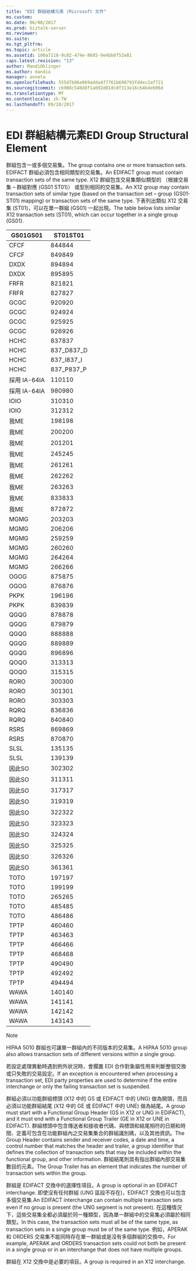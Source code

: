```yaml
---
title: "EDI 群組結構元素 |Microsoft 文件"
ms.custom: 
ms.date: 06/08/2017
ms.prod: biztalk-server
ms.reviewer: 
ms.suite: 
ms.tgt_pltfrm: 
ms.topic: article
ms.assetid: 100a7118-9c02-474e-8685-9e4bb6f52e81
caps.latest.revision: "13"
author: MandiOhlinger
ms.author: mandia
manager: anneta
ms.openlocfilehash: 555d7b86e069adda4f7761b698793fd4ec2af721
ms.sourcegitcommit: cb908c540d8f1a692d01dc8f313e16cb4b4e696d
ms.translationtype: MT
ms.contentlocale: zh-TW
ms.lasthandoff: 09/20/2017
---
```

# <a name="edi-group-structural-element"></a><span data-ttu-id="0a623-102">EDI 群組結構元素</span><span class="sxs-lookup"><span data-stu-id="0a623-102">EDI Group Structural Element</span></span>
<span data-ttu-id="0a623-103">群組包含一或多個交易集。</span><span class="sxs-lookup"><span data-stu-id="0a623-103">The group contains one or more transaction sets.</span></span> <span data-ttu-id="0a623-104">EDIFACT 群組必須包含相同類型的交易集。</span><span class="sxs-lookup"><span data-stu-id="0a623-104">An EDIFACT group must contain transaction sets of the same type.</span></span> <span data-ttu-id="0a623-105">X12 群組包含交易集類似類型的 （根據交易集 – 群組對應 (GS01 ST01)） 或型別相同的交易集。</span><span class="sxs-lookup"><span data-stu-id="0a623-105">An X12 group may contain transaction sets of similar type (based on the transaction set – group (GS01-ST01) mapping) or transaction sets of the same type.</span></span> <span data-ttu-id="0a623-106">下表列出類似 X12 交易集 (ST01)，可以在單一群組 (GS01) 一起出現。</span><span class="sxs-lookup"><span data-stu-id="0a623-106">The table below lists similar X12 transaction sets (ST01), which can occur together in a single group (GS01).</span></span>  
  
|<span data-ttu-id="0a623-107">GS01</span><span class="sxs-lookup"><span data-stu-id="0a623-107">GS01</span></span>|<span data-ttu-id="0a623-108">ST01</span><span class="sxs-lookup"><span data-stu-id="0a623-108">ST01</span></span>|  
|----------|----------|  
|<span data-ttu-id="0a623-109">CF</span><span class="sxs-lookup"><span data-stu-id="0a623-109">CF</span></span>|<span data-ttu-id="0a623-110">844</span><span class="sxs-lookup"><span data-stu-id="0a623-110">844</span></span>|  
|<span data-ttu-id="0a623-111">CF</span><span class="sxs-lookup"><span data-stu-id="0a623-111">CF</span></span>|<span data-ttu-id="0a623-112">849</span><span class="sxs-lookup"><span data-stu-id="0a623-112">849</span></span>|  
|<span data-ttu-id="0a623-113">DX</span><span class="sxs-lookup"><span data-stu-id="0a623-113">DX</span></span>|<span data-ttu-id="0a623-114">894</span><span class="sxs-lookup"><span data-stu-id="0a623-114">894</span></span>|  
|<span data-ttu-id="0a623-115">DX</span><span class="sxs-lookup"><span data-stu-id="0a623-115">DX</span></span>|<span data-ttu-id="0a623-116">895</span><span class="sxs-lookup"><span data-stu-id="0a623-116">895</span></span>|  
|<span data-ttu-id="0a623-117">FR</span><span class="sxs-lookup"><span data-stu-id="0a623-117">FR</span></span>|<span data-ttu-id="0a623-118">821</span><span class="sxs-lookup"><span data-stu-id="0a623-118">821</span></span>|  
|<span data-ttu-id="0a623-119">FR</span><span class="sxs-lookup"><span data-stu-id="0a623-119">FR</span></span>|<span data-ttu-id="0a623-120">827</span><span class="sxs-lookup"><span data-stu-id="0a623-120">827</span></span>|  
|<span data-ttu-id="0a623-121">GC</span><span class="sxs-lookup"><span data-stu-id="0a623-121">GC</span></span>|<span data-ttu-id="0a623-122">920</span><span class="sxs-lookup"><span data-stu-id="0a623-122">920</span></span>|  
|<span data-ttu-id="0a623-123">GC</span><span class="sxs-lookup"><span data-stu-id="0a623-123">GC</span></span>|<span data-ttu-id="0a623-124">924</span><span class="sxs-lookup"><span data-stu-id="0a623-124">924</span></span>|  
|<span data-ttu-id="0a623-125">GC</span><span class="sxs-lookup"><span data-stu-id="0a623-125">GC</span></span>|<span data-ttu-id="0a623-126">925</span><span class="sxs-lookup"><span data-stu-id="0a623-126">925</span></span>|  
|<span data-ttu-id="0a623-127">GC</span><span class="sxs-lookup"><span data-stu-id="0a623-127">GC</span></span>|<span data-ttu-id="0a623-128">926</span><span class="sxs-lookup"><span data-stu-id="0a623-128">926</span></span>|  
|<span data-ttu-id="0a623-129">HC</span><span class="sxs-lookup"><span data-stu-id="0a623-129">HC</span></span>|<span data-ttu-id="0a623-130">837</span><span class="sxs-lookup"><span data-stu-id="0a623-130">837</span></span>|  
|<span data-ttu-id="0a623-131">HC</span><span class="sxs-lookup"><span data-stu-id="0a623-131">HC</span></span>|<span data-ttu-id="0a623-132">837_D</span><span class="sxs-lookup"><span data-stu-id="0a623-132">837_D</span></span>|  
|<span data-ttu-id="0a623-133">HC</span><span class="sxs-lookup"><span data-stu-id="0a623-133">HC</span></span>|<span data-ttu-id="0a623-134">837_I</span><span class="sxs-lookup"><span data-stu-id="0a623-134">837_I</span></span>|  
|<span data-ttu-id="0a623-135">HC</span><span class="sxs-lookup"><span data-stu-id="0a623-135">HC</span></span>|<span data-ttu-id="0a623-136">837_P</span><span class="sxs-lookup"><span data-stu-id="0a623-136">837_P</span></span>|  
|<span data-ttu-id="0a623-137">採用 IA-64</span><span class="sxs-lookup"><span data-stu-id="0a623-137">IA</span></span>|<span data-ttu-id="0a623-138">110</span><span class="sxs-lookup"><span data-stu-id="0a623-138">110</span></span>|  
|<span data-ttu-id="0a623-139">採用 IA-64</span><span class="sxs-lookup"><span data-stu-id="0a623-139">IA</span></span>|<span data-ttu-id="0a623-140">980</span><span class="sxs-lookup"><span data-stu-id="0a623-140">980</span></span>|  
|<span data-ttu-id="0a623-141">IO</span><span class="sxs-lookup"><span data-stu-id="0a623-141">IO</span></span>|<span data-ttu-id="0a623-142">310</span><span class="sxs-lookup"><span data-stu-id="0a623-142">310</span></span>|  
|<span data-ttu-id="0a623-143">IO</span><span class="sxs-lookup"><span data-stu-id="0a623-143">IO</span></span>|<span data-ttu-id="0a623-144">312</span><span class="sxs-lookup"><span data-stu-id="0a623-144">312</span></span>|  
|<span data-ttu-id="0a623-145">我</span><span class="sxs-lookup"><span data-stu-id="0a623-145">ME</span></span>|<span data-ttu-id="0a623-146">198</span><span class="sxs-lookup"><span data-stu-id="0a623-146">198</span></span>|  
|<span data-ttu-id="0a623-147">我</span><span class="sxs-lookup"><span data-stu-id="0a623-147">ME</span></span>|<span data-ttu-id="0a623-148">200</span><span class="sxs-lookup"><span data-stu-id="0a623-148">200</span></span>|  
|<span data-ttu-id="0a623-149">我</span><span class="sxs-lookup"><span data-stu-id="0a623-149">ME</span></span>|<span data-ttu-id="0a623-150">201</span><span class="sxs-lookup"><span data-stu-id="0a623-150">201</span></span>|  
|<span data-ttu-id="0a623-151">我</span><span class="sxs-lookup"><span data-stu-id="0a623-151">ME</span></span>|<span data-ttu-id="0a623-152">245</span><span class="sxs-lookup"><span data-stu-id="0a623-152">245</span></span>|  
|<span data-ttu-id="0a623-153">我</span><span class="sxs-lookup"><span data-stu-id="0a623-153">ME</span></span>|<span data-ttu-id="0a623-154">261</span><span class="sxs-lookup"><span data-stu-id="0a623-154">261</span></span>|  
|<span data-ttu-id="0a623-155">我</span><span class="sxs-lookup"><span data-stu-id="0a623-155">ME</span></span>|<span data-ttu-id="0a623-156">262</span><span class="sxs-lookup"><span data-stu-id="0a623-156">262</span></span>|  
|<span data-ttu-id="0a623-157">我</span><span class="sxs-lookup"><span data-stu-id="0a623-157">ME</span></span>|<span data-ttu-id="0a623-158">263</span><span class="sxs-lookup"><span data-stu-id="0a623-158">263</span></span>|  
|<span data-ttu-id="0a623-159">我</span><span class="sxs-lookup"><span data-stu-id="0a623-159">ME</span></span>|<span data-ttu-id="0a623-160">833</span><span class="sxs-lookup"><span data-stu-id="0a623-160">833</span></span>|  
|<span data-ttu-id="0a623-161">我</span><span class="sxs-lookup"><span data-stu-id="0a623-161">ME</span></span>|<span data-ttu-id="0a623-162">872</span><span class="sxs-lookup"><span data-stu-id="0a623-162">872</span></span>|  
|<span data-ttu-id="0a623-163">MG</span><span class="sxs-lookup"><span data-stu-id="0a623-163">MG</span></span>|<span data-ttu-id="0a623-164">203</span><span class="sxs-lookup"><span data-stu-id="0a623-164">203</span></span>|  
|<span data-ttu-id="0a623-165">MG</span><span class="sxs-lookup"><span data-stu-id="0a623-165">MG</span></span>|<span data-ttu-id="0a623-166">206</span><span class="sxs-lookup"><span data-stu-id="0a623-166">206</span></span>|  
|<span data-ttu-id="0a623-167">MG</span><span class="sxs-lookup"><span data-stu-id="0a623-167">MG</span></span>|<span data-ttu-id="0a623-168">259</span><span class="sxs-lookup"><span data-stu-id="0a623-168">259</span></span>|  
|<span data-ttu-id="0a623-169">MG</span><span class="sxs-lookup"><span data-stu-id="0a623-169">MG</span></span>|<span data-ttu-id="0a623-170">260</span><span class="sxs-lookup"><span data-stu-id="0a623-170">260</span></span>|  
|<span data-ttu-id="0a623-171">MG</span><span class="sxs-lookup"><span data-stu-id="0a623-171">MG</span></span>|<span data-ttu-id="0a623-172">264</span><span class="sxs-lookup"><span data-stu-id="0a623-172">264</span></span>|  
|<span data-ttu-id="0a623-173">MG</span><span class="sxs-lookup"><span data-stu-id="0a623-173">MG</span></span>|<span data-ttu-id="0a623-174">266</span><span class="sxs-lookup"><span data-stu-id="0a623-174">266</span></span>|  
|<span data-ttu-id="0a623-175">OG</span><span class="sxs-lookup"><span data-stu-id="0a623-175">OG</span></span>|<span data-ttu-id="0a623-176">875</span><span class="sxs-lookup"><span data-stu-id="0a623-176">875</span></span>|  
|<span data-ttu-id="0a623-177">OG</span><span class="sxs-lookup"><span data-stu-id="0a623-177">OG</span></span>|<span data-ttu-id="0a623-178">876</span><span class="sxs-lookup"><span data-stu-id="0a623-178">876</span></span>|  
|<span data-ttu-id="0a623-179">PK</span><span class="sxs-lookup"><span data-stu-id="0a623-179">PK</span></span>|<span data-ttu-id="0a623-180">196</span><span class="sxs-lookup"><span data-stu-id="0a623-180">196</span></span>|  
|<span data-ttu-id="0a623-181">PK</span><span class="sxs-lookup"><span data-stu-id="0a623-181">PK</span></span>|<span data-ttu-id="0a623-182">839</span><span class="sxs-lookup"><span data-stu-id="0a623-182">839</span></span>|  
|<span data-ttu-id="0a623-183">QG</span><span class="sxs-lookup"><span data-stu-id="0a623-183">QG</span></span>|<span data-ttu-id="0a623-184">878</span><span class="sxs-lookup"><span data-stu-id="0a623-184">878</span></span>|  
|<span data-ttu-id="0a623-185">QG</span><span class="sxs-lookup"><span data-stu-id="0a623-185">QG</span></span>|<span data-ttu-id="0a623-186">879</span><span class="sxs-lookup"><span data-stu-id="0a623-186">879</span></span>|  
|<span data-ttu-id="0a623-187">QG</span><span class="sxs-lookup"><span data-stu-id="0a623-187">QG</span></span>|<span data-ttu-id="0a623-188">888</span><span class="sxs-lookup"><span data-stu-id="0a623-188">888</span></span>|  
|<span data-ttu-id="0a623-189">QG</span><span class="sxs-lookup"><span data-stu-id="0a623-189">QG</span></span>|<span data-ttu-id="0a623-190">889</span><span class="sxs-lookup"><span data-stu-id="0a623-190">889</span></span>|  
|<span data-ttu-id="0a623-191">QG</span><span class="sxs-lookup"><span data-stu-id="0a623-191">QG</span></span>|<span data-ttu-id="0a623-192">896</span><span class="sxs-lookup"><span data-stu-id="0a623-192">896</span></span>|  
|<span data-ttu-id="0a623-193">QO</span><span class="sxs-lookup"><span data-stu-id="0a623-193">QO</span></span>|<span data-ttu-id="0a623-194">313</span><span class="sxs-lookup"><span data-stu-id="0a623-194">313</span></span>|  
|<span data-ttu-id="0a623-195">QO</span><span class="sxs-lookup"><span data-stu-id="0a623-195">QO</span></span>|<span data-ttu-id="0a623-196">315</span><span class="sxs-lookup"><span data-stu-id="0a623-196">315</span></span>|  
|<span data-ttu-id="0a623-197">RO</span><span class="sxs-lookup"><span data-stu-id="0a623-197">RO</span></span>|<span data-ttu-id="0a623-198">300</span><span class="sxs-lookup"><span data-stu-id="0a623-198">300</span></span>|  
|<span data-ttu-id="0a623-199">RO</span><span class="sxs-lookup"><span data-stu-id="0a623-199">RO</span></span>|<span data-ttu-id="0a623-200">301</span><span class="sxs-lookup"><span data-stu-id="0a623-200">301</span></span>|  
|<span data-ttu-id="0a623-201">RO</span><span class="sxs-lookup"><span data-stu-id="0a623-201">RO</span></span>|<span data-ttu-id="0a623-202">303</span><span class="sxs-lookup"><span data-stu-id="0a623-202">303</span></span>|  
|<span data-ttu-id="0a623-203">RQ</span><span class="sxs-lookup"><span data-stu-id="0a623-203">RQ</span></span>|<span data-ttu-id="0a623-204">836</span><span class="sxs-lookup"><span data-stu-id="0a623-204">836</span></span>|  
|<span data-ttu-id="0a623-205">RQ</span><span class="sxs-lookup"><span data-stu-id="0a623-205">RQ</span></span>|<span data-ttu-id="0a623-206">840</span><span class="sxs-lookup"><span data-stu-id="0a623-206">840</span></span>|  
|<span data-ttu-id="0a623-207">RS</span><span class="sxs-lookup"><span data-stu-id="0a623-207">RS</span></span>|<span data-ttu-id="0a623-208">869</span><span class="sxs-lookup"><span data-stu-id="0a623-208">869</span></span>|  
|<span data-ttu-id="0a623-209">RS</span><span class="sxs-lookup"><span data-stu-id="0a623-209">RS</span></span>|<span data-ttu-id="0a623-210">870</span><span class="sxs-lookup"><span data-stu-id="0a623-210">870</span></span>|  
|<span data-ttu-id="0a623-211">SL</span><span class="sxs-lookup"><span data-stu-id="0a623-211">SL</span></span>|<span data-ttu-id="0a623-212">135</span><span class="sxs-lookup"><span data-stu-id="0a623-212">135</span></span>|  
|<span data-ttu-id="0a623-213">SL</span><span class="sxs-lookup"><span data-stu-id="0a623-213">SL</span></span>|<span data-ttu-id="0a623-214">139</span><span class="sxs-lookup"><span data-stu-id="0a623-214">139</span></span>|  
|<span data-ttu-id="0a623-215">因此</span><span class="sxs-lookup"><span data-stu-id="0a623-215">SO</span></span>|<span data-ttu-id="0a623-216">302</span><span class="sxs-lookup"><span data-stu-id="0a623-216">302</span></span>|  
|<span data-ttu-id="0a623-217">因此</span><span class="sxs-lookup"><span data-stu-id="0a623-217">SO</span></span>|<span data-ttu-id="0a623-218">311</span><span class="sxs-lookup"><span data-stu-id="0a623-218">311</span></span>|  
|<span data-ttu-id="0a623-219">因此</span><span class="sxs-lookup"><span data-stu-id="0a623-219">SO</span></span>|<span data-ttu-id="0a623-220">317</span><span class="sxs-lookup"><span data-stu-id="0a623-220">317</span></span>|  
|<span data-ttu-id="0a623-221">因此</span><span class="sxs-lookup"><span data-stu-id="0a623-221">SO</span></span>|<span data-ttu-id="0a623-222">319</span><span class="sxs-lookup"><span data-stu-id="0a623-222">319</span></span>|  
|<span data-ttu-id="0a623-223">因此</span><span class="sxs-lookup"><span data-stu-id="0a623-223">SO</span></span>|<span data-ttu-id="0a623-224">322</span><span class="sxs-lookup"><span data-stu-id="0a623-224">322</span></span>|  
|<span data-ttu-id="0a623-225">因此</span><span class="sxs-lookup"><span data-stu-id="0a623-225">SO</span></span>|<span data-ttu-id="0a623-226">323</span><span class="sxs-lookup"><span data-stu-id="0a623-226">323</span></span>|  
|<span data-ttu-id="0a623-227">因此</span><span class="sxs-lookup"><span data-stu-id="0a623-227">SO</span></span>|<span data-ttu-id="0a623-228">324</span><span class="sxs-lookup"><span data-stu-id="0a623-228">324</span></span>|  
|<span data-ttu-id="0a623-229">因此</span><span class="sxs-lookup"><span data-stu-id="0a623-229">SO</span></span>|<span data-ttu-id="0a623-230">325</span><span class="sxs-lookup"><span data-stu-id="0a623-230">325</span></span>|  
|<span data-ttu-id="0a623-231">因此</span><span class="sxs-lookup"><span data-stu-id="0a623-231">SO</span></span>|<span data-ttu-id="0a623-232">326</span><span class="sxs-lookup"><span data-stu-id="0a623-232">326</span></span>|  
|<span data-ttu-id="0a623-233">因此</span><span class="sxs-lookup"><span data-stu-id="0a623-233">SO</span></span>|<span data-ttu-id="0a623-234">361</span><span class="sxs-lookup"><span data-stu-id="0a623-234">361</span></span>|  
|<span data-ttu-id="0a623-235">TO</span><span class="sxs-lookup"><span data-stu-id="0a623-235">TO</span></span>|<span data-ttu-id="0a623-236">197</span><span class="sxs-lookup"><span data-stu-id="0a623-236">197</span></span>|  
|<span data-ttu-id="0a623-237">TO</span><span class="sxs-lookup"><span data-stu-id="0a623-237">TO</span></span>|<span data-ttu-id="0a623-238">199</span><span class="sxs-lookup"><span data-stu-id="0a623-238">199</span></span>|  
|<span data-ttu-id="0a623-239">TO</span><span class="sxs-lookup"><span data-stu-id="0a623-239">TO</span></span>|<span data-ttu-id="0a623-240">265</span><span class="sxs-lookup"><span data-stu-id="0a623-240">265</span></span>|  
|<span data-ttu-id="0a623-241">TO</span><span class="sxs-lookup"><span data-stu-id="0a623-241">TO</span></span>|<span data-ttu-id="0a623-242">485</span><span class="sxs-lookup"><span data-stu-id="0a623-242">485</span></span>|  
|<span data-ttu-id="0a623-243">TO</span><span class="sxs-lookup"><span data-stu-id="0a623-243">TO</span></span>|<span data-ttu-id="0a623-244">486</span><span class="sxs-lookup"><span data-stu-id="0a623-244">486</span></span>|  
|<span data-ttu-id="0a623-245">TP</span><span class="sxs-lookup"><span data-stu-id="0a623-245">TP</span></span>|<span data-ttu-id="0a623-246">460</span><span class="sxs-lookup"><span data-stu-id="0a623-246">460</span></span>|  
|<span data-ttu-id="0a623-247">TP</span><span class="sxs-lookup"><span data-stu-id="0a623-247">TP</span></span>|<span data-ttu-id="0a623-248">463</span><span class="sxs-lookup"><span data-stu-id="0a623-248">463</span></span>|  
|<span data-ttu-id="0a623-249">TP</span><span class="sxs-lookup"><span data-stu-id="0a623-249">TP</span></span>|<span data-ttu-id="0a623-250">466</span><span class="sxs-lookup"><span data-stu-id="0a623-250">466</span></span>|  
|<span data-ttu-id="0a623-251">TP</span><span class="sxs-lookup"><span data-stu-id="0a623-251">TP</span></span>|<span data-ttu-id="0a623-252">468</span><span class="sxs-lookup"><span data-stu-id="0a623-252">468</span></span>|  
|<span data-ttu-id="0a623-253">TP</span><span class="sxs-lookup"><span data-stu-id="0a623-253">TP</span></span>|<span data-ttu-id="0a623-254">490</span><span class="sxs-lookup"><span data-stu-id="0a623-254">490</span></span>|  
|<span data-ttu-id="0a623-255">TP</span><span class="sxs-lookup"><span data-stu-id="0a623-255">TP</span></span>|<span data-ttu-id="0a623-256">492</span><span class="sxs-lookup"><span data-stu-id="0a623-256">492</span></span>|  
|<span data-ttu-id="0a623-257">TP</span><span class="sxs-lookup"><span data-stu-id="0a623-257">TP</span></span>|<span data-ttu-id="0a623-258">494</span><span class="sxs-lookup"><span data-stu-id="0a623-258">494</span></span>|  
|<span data-ttu-id="0a623-259">WA</span><span class="sxs-lookup"><span data-stu-id="0a623-259">WA</span></span>|<span data-ttu-id="0a623-260">140</span><span class="sxs-lookup"><span data-stu-id="0a623-260">140</span></span>|  
|<span data-ttu-id="0a623-261">WA</span><span class="sxs-lookup"><span data-stu-id="0a623-261">WA</span></span>|<span data-ttu-id="0a623-262">141</span><span class="sxs-lookup"><span data-stu-id="0a623-262">141</span></span>|  
|<span data-ttu-id="0a623-263">WA</span><span class="sxs-lookup"><span data-stu-id="0a623-263">WA</span></span>|<span data-ttu-id="0a623-264">142</span><span class="sxs-lookup"><span data-stu-id="0a623-264">142</span></span>|  
|<span data-ttu-id="0a623-265">WA</span><span class="sxs-lookup"><span data-stu-id="0a623-265">WA</span></span>|<span data-ttu-id="0a623-266">143</span><span class="sxs-lookup"><span data-stu-id="0a623-266">143</span></span>|  
  
> [!NOTE]
>  <span data-ttu-id="0a623-267">HIPAA 5010 群組也可讓單一群組內的不同版本的交易集。</span><span class="sxs-lookup"><span data-stu-id="0a623-267">A HIPAA 5010 group also allows transaction sets of different versions within a single group.</span></span>  
  
 <span data-ttu-id="0a623-268">若設定處理異動時遇到例外狀況時，會擱置 EDI 合作對象屬性用來判斷整個交換或只失敗的交易設定。</span><span class="sxs-lookup"><span data-stu-id="0a623-268">If an exception is encountered when processing a transaction set, EDI party properties are used to determine if the entire interchange or only the failing transaction set is suspended.</span></span>  
  
 <span data-ttu-id="0a623-269">群組必須以功能群組標頭 (X12 中的 GS 或 EDIFACT 中的 UNG) 做為開頭，而且必須以功能群組結尾 (X12 中的 GE 或 EDIFACT 中的 UNE) 做為結尾。</span><span class="sxs-lookup"><span data-stu-id="0a623-269">A group must start with a Functional Group Header (GS in X12 or UNG in EDIFACT), and it must end with a Functional Group Trailer (GE in X12 or UNE in EDIFACT).</span></span> <span data-ttu-id="0a623-270">群組標頭中包含傳送者和接收者代碼、與標頭和結尾相符的日期和時間、定義可包含在功能群組內之交易集集合的群組識別碼，以及其他資訊。</span><span class="sxs-lookup"><span data-stu-id="0a623-270">The Group Header contains sender and receiver codes, a date and time, a control number that matches the header and trailer, a group identifier that defines the collection of transaction sets that may be included within the functional group, and other information.</span></span> <span data-ttu-id="0a623-271">群組結尾則具有指出群組內部交易集數目的元素。</span><span class="sxs-lookup"><span data-stu-id="0a623-271">The Group Trailer has an element that indicates the number of transaction sets within the group.</span></span>  
  
 <span data-ttu-id="0a623-272">群組是 EDIFACT 交換中的選擇性項目。</span><span class="sxs-lookup"><span data-stu-id="0a623-272">A group is optional in an EDIFACT interchange.</span></span> <span data-ttu-id="0a623-273">即使沒有任何群組 (UNG 區段不存在)，EDIFACT 交換也可以包含多個交易集.</span><span class="sxs-lookup"><span data-stu-id="0a623-273">An EDIFACT interchange can contain multiple transaction sets even if no group is present (the UNG segment is not present).</span></span> <span data-ttu-id="0a623-274">在這種情況下，這些交易集全都必須屬於同一種類型，因為單一群組中的交易集必須屬於相同類型。</span><span class="sxs-lookup"><span data-stu-id="0a623-274">In this case, the transaction sets must all be of the same type, as transaction sets in a single group must be of the same type.</span></span> <span data-ttu-id="0a623-275">例如，APERAK 和 ORDERS 交易集不能同時存在單一群組或是沒有多個群組的交換中。</span><span class="sxs-lookup"><span data-stu-id="0a623-275">For example, APERAK and ORDERS transaction sets could not both be present in a single group or in an interchange that does not have multiple groups.</span></span>  
  
 <span data-ttu-id="0a623-276">群組在 X12 交換中是必要的項目。</span><span class="sxs-lookup"><span data-stu-id="0a623-276">A group is required in an X12 interchange.</span></span>